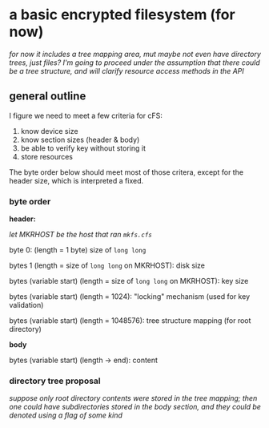 # a basic encrypted filesystem (for now)
*for now it includes a tree mapping area, mut maybe not even have directory trees, just files?*
*I'm going to proceed under the assumption that there could be a tree structure, and will clarify resource access methods in the API*

## general outline
I figure we need to meet a few criteria for cFS:

1. know device size
2. know section sizes (header & body)
3. be able to verify key without storing it
4. store resources

The byte order below should meet most of those critera, except for the header size, which is interpreted a fixed.

### byte order
**header:**

*let MKRHOST be the host that ran `mkfs.cfs`*

byte 0: (length = 1 byte) size of `long long`

bytes 1 (length = size of `long long` on MKRHOST): disk size

bytes (variable start) (length = size of `long long` on MKRHOST): key size

bytes (variable start) (length = 1024): "locking" mechanism (used for key validation)

bytes (variable start) (length = 1048576): tree structure mapping (for root directory)

**body**

bytes (variable start) (length -> end): content

### directory tree proposal
*suppose only root directory contents were stored in the tree mapping; then one could have subdirectories stored in the body section, and they could be denoted using a flag of some kind*
